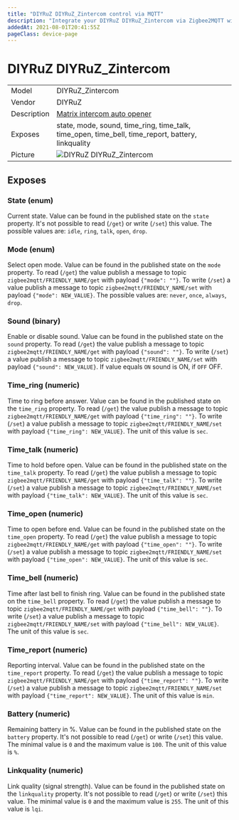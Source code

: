 ```yaml
---
title: "DIYRuZ DIYRuZ_Zintercom control via MQTT"
description: "Integrate your DIYRuZ DIYRuZ_Zintercom via Zigbee2MQTT with whatever smart home infrastructure you are using without the vendors bridge or gateway."
addedAt: 2021-08-01T20:41:55Z
pageClass: device-page
---
```


<!-- !!!! -->
<!-- ATTENTION: This file is auto-generated through docgen! -->
<!-- You can only edit the "Notes"-Section between the two comment lines "Notes BEGIN" and "Notes END". -->
<!-- Do not use h1 or h2 heading within "## Notes"-Section. -->
<!-- !!!! -->

# DIYRuZ DIYRuZ_Zintercom

|     |     |
|-----|-----|
| Model | DIYRuZ_Zintercom  |
| Vendor  | DIYRuZ  |
| Description | [Matrix intercom auto opener](https://diyruz.github.io/posts/zintercom/) |
| Exposes | state, mode, sound, time_ring, time_talk, time_open, time_bell, time_report, battery, linkquality |
| Picture | ![DIYRuZ DIYRuZ_Zintercom](https://psi-4ward.github.io/zigbee2mqtt.io/images/devices/DIYRuZ_Zintercom.jpg) |


<!-- Notes BEGIN: You can edit here. Add "## Notes" headline if not already present. -->


<!-- Notes END: Do not edit below this line -->


## Exposes

### State (enum)
Current state.
Value can be found in the published state on the `state` property.
It's not possible to read (`/get`) or write (`/set`) this value.
The possible values are: `idle`, `ring`, `talk`, `open`, `drop`.

### Mode (enum)
Select open mode.
Value can be found in the published state on the `mode` property.
To read (`/get`) the value publish a message to topic `zigbee2mqtt/FRIENDLY_NAME/get` with payload `{"mode": ""}`.
To write (`/set`) a value publish a message to topic `zigbee2mqtt/FRIENDLY_NAME/set` with payload `{"mode": NEW_VALUE}`.
The possible values are: `never`, `once`, `always`, `drop`.

### Sound (binary)
Enable or disable sound.
Value can be found in the published state on the `sound` property.
To read (`/get`) the value publish a message to topic `zigbee2mqtt/FRIENDLY_NAME/get` with payload `{"sound": ""}`.
To write (`/set`) a value publish a message to topic `zigbee2mqtt/FRIENDLY_NAME/set` with payload `{"sound": NEW_VALUE}`.
If value equals `ON` sound is ON, if `OFF` OFF.

### Time_ring (numeric)
Time to ring before answer.
Value can be found in the published state on the `time_ring` property.
To read (`/get`) the value publish a message to topic `zigbee2mqtt/FRIENDLY_NAME/get` with payload `{"time_ring": ""}`.
To write (`/set`) a value publish a message to topic `zigbee2mqtt/FRIENDLY_NAME/set` with payload `{"time_ring": NEW_VALUE}`.
The unit of this value is `sec`.

### Time_talk (numeric)
Time to hold before open.
Value can be found in the published state on the `time_talk` property.
To read (`/get`) the value publish a message to topic `zigbee2mqtt/FRIENDLY_NAME/get` with payload `{"time_talk": ""}`.
To write (`/set`) a value publish a message to topic `zigbee2mqtt/FRIENDLY_NAME/set` with payload `{"time_talk": NEW_VALUE}`.
The unit of this value is `sec`.

### Time_open (numeric)
Time to open before end.
Value can be found in the published state on the `time_open` property.
To read (`/get`) the value publish a message to topic `zigbee2mqtt/FRIENDLY_NAME/get` with payload `{"time_open": ""}`.
To write (`/set`) a value publish a message to topic `zigbee2mqtt/FRIENDLY_NAME/set` with payload `{"time_open": NEW_VALUE}`.
The unit of this value is `sec`.

### Time_bell (numeric)
Time after last bell to finish ring.
Value can be found in the published state on the `time_bell` property.
To read (`/get`) the value publish a message to topic `zigbee2mqtt/FRIENDLY_NAME/get` with payload `{"time_bell": ""}`.
To write (`/set`) a value publish a message to topic `zigbee2mqtt/FRIENDLY_NAME/set` with payload `{"time_bell": NEW_VALUE}`.
The unit of this value is `sec`.

### Time_report (numeric)
Reporting interval.
Value can be found in the published state on the `time_report` property.
To read (`/get`) the value publish a message to topic `zigbee2mqtt/FRIENDLY_NAME/get` with payload `{"time_report": ""}`.
To write (`/set`) a value publish a message to topic `zigbee2mqtt/FRIENDLY_NAME/set` with payload `{"time_report": NEW_VALUE}`.
The unit of this value is `min`.

### Battery (numeric)
Remaining battery in %.
Value can be found in the published state on the `battery` property.
It's not possible to read (`/get`) or write (`/set`) this value.
The minimal value is `0` and the maximum value is `100`.
The unit of this value is `%`.

### Linkquality (numeric)
Link quality (signal strength).
Value can be found in the published state on the `linkquality` property.
It's not possible to read (`/get`) or write (`/set`) this value.
The minimal value is `0` and the maximum value is `255`.
The unit of this value is `lqi`.

